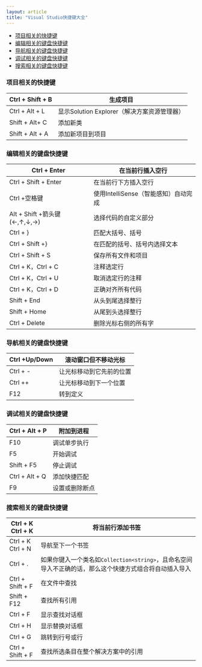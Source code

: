 ```yaml
---
layout: article
title: "Visual Studio快捷键大全"
---
```


<!-- TOC -->

- [项目相关的快捷键](#项目相关的快捷键)
- [编辑相关的键盘快捷键](#编辑相关的键盘快捷键)
- [导航相关的键盘快捷键](#导航相关的键盘快捷键)
- [调试相关的键盘快捷键](#调试相关的键盘快捷键)
- [搜索相关的键盘快捷键](#搜索相关的键盘快捷键)

<!-- /TOC -->

### 项目相关的快捷键

|Ctrl + Shift + B|  生成项目|
| --- | --- |
|Ctrl + Alt + L|  显示Solution Explorer（解决方案资源管理器）|
|Shift + Alt+ C|  添加新类|
|Shift + Alt + A|  添加新项目到项目|

### 编辑相关的键盘快捷键

|Ctrl + Enter|  在当前行插入空行|
| --- | --- |
|Ctrl + Shift + Enter|  在当前行下方插入空行|
|Ctrl +空格键|  使用IntelliSense（智能感知）自动完成|
|Alt + Shift +箭头键(←,↑,↓,→)|  选择代码的自定义部分|
|Ctrl + }|  匹配大括号、括号|
|Ctrl + Shift +}|  在匹配的括号、括号内选择文本|
|Ctrl + Shift + S|  保存所有文件和项目|
|Ctrl + K，Ctrl + C|  注释选定行|
|Ctrl + K，Ctrl + U|  取消选定行的注释|
|Ctrl + K，Ctrl + D|  正确对齐所有代码|
|Shift + End | 从头到尾选择整行|
|Shift + Home|  从尾到头选择整行|
|Ctrl + Delete| 删除光标右侧的所有字|

### 导航相关的键盘快捷键

|Ctrl +Up/Down|  滚动窗口但不移动光标|
| --- | --- |
|Ctrl + -|  让光标移动到它先前的位置|
|Ctrl ++|  让光标移动到下一个位置|
|F12|  转到定义|

### 调试相关的键盘快捷键

|Ctrl + Alt + P|  附加到进程|
| --- | --- |
|F10|  调试单步执行|
|F5|  开始调试|
|Shift + F5|  停止调试|
|Ctrl + Alt + Q|  添加快捷匹配|
|F9|  设置或删除断点|

### 搜索相关的键盘快捷键

|Ctrl + K  Ctrl + K|  将当前行添加书签|
| --- | --- |
|Ctrl + K  Ctrl + N|  导航至下一个书签|
|Ctrl + .|  如果你键入一个类名如`Collection<string>`，且命名空间导入不正确的话，那么这个快捷方式组合将自动插入导入|
|Ctrl + Shift + F|  在文件中查找|
|Shift  + F12|  查找所有引用|
|Ctrl + F|  显示查找对话框|
|Ctrl + H|  显示替换对话框|
|Ctrl + G|  跳转到行号或行|
|Ctrl + Shift + F|  查找所选条目在整个解决方案中的引用|
